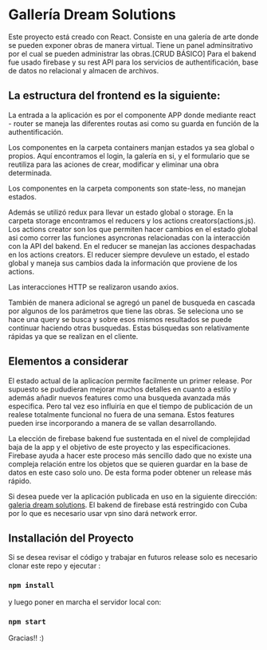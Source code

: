 # Gallería Dream Solutions

Este proyecto está creado con React. Consiste en una galería de arte donde se pueden exponer obras de manera virtual. Tiene un panel adminsitrativo por el cual se pueden administrar las obras.[CRUD BÁSICO]
Para el bakend fue usado firebase y su rest API para los servicios de authentificación, base de datos no relacional y almacen de archivos.

## La estructura del frontend es la siguiente:

La entrada a la aplicación es por el componente APP donde mediante react - router se maneja las diferentes routas asi como su guarda en función de la authentificación.
 
Los componentes en la carpeta containers manjan estados ya sea global o propios. Aquí encontramos el login, la galería en si, y el formulario que se reutiliza para las aciones de crear, modificar y eliminar una obra determinada.

Los componentes en la carpeta components son state-less, no manejan estados. 

Además se utilizó redux para llevar un estado global o storage. En la carpeta storage encontramos el reducers y los actions creators(actions.js). Los actions creator son los que permiten hacer cambios en el estado global asi como correr las funciones asyncronas relacionadas con la interacción con la API del bakend. En el reducer se manejan las acciones despachadas en los actions creators. El reducer siempre devuleve un estado, el estado global y maneja sus cambios dada la información que proviene de los actions. 

Las interacciones HTTP se realizaron usando axios.

También de manera adicional se agregó un panel de busqueda en cascada por algunos de los parámetros que tiene las obras. Se seleciona uno se hace una query se busca y sobre esos mismos resultados se puede continuar haciendo otras busquedas. Estas búsquedas son relativamente rápidas ya que se realizan en el cliente.


## Elementos a considerar

El estado actual de la aplicacíon permite facilmente un primer release. Por supuesto se pududieran mejorar muchos detalles en cuanto a estilo y además añadir nuevos features como una busqueda avanzada más especifica. Pero tal vez eso influiría en que el tiempo de publicación de un realese totalmente funcional no fuera de una semana. Estos features pueden irse incorporando a manera de se vallan desarrollando.  

La elección de firebase bakend fue sustentada en el nivel de complejidad baja de la app y el objetivo de este proyecto y las especificaciones. Firebase ayuda a hacer este proceso más sencillo dado que no existe una compleja relación entre los objetos que se quieren guardar en la base de datos en este caso solo uno. De esta forma poder obtener un release más rápido. 


Si desea puede ver la aplicación publicada en uso en la siguiente dirección: [galeria dream solutions](https://dreamsolutionsgallery.maxblu.vercel.app/). El bakend de firebase está restringido con Cuba por lo que es necesario usar vpn sino dará network error.


 ## Installación del Proyecto
 
 Si se desea revisar el código y trabajar en futuros release solo es necesario clonar este repo y ejecutar :
 
 ### `npm install`
 
 y luego poner en marcha el servidor local con:
 
### `npm start`

Gracias!! :)
 











